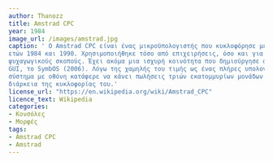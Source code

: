 ```yaml
---
author: Thanozz
title: Amstrad CPC
year: 1984
image_url: /images/amstrad.jpg
caption: ' Ο Amstrad CPC είναι ένας μικροϋπολογιστής που κυκλοφόρησε μεταξύ των
ετών 1984 και 1990. Χρησιμοποιήθηκε τόσο από επιχειρήσεις, όσο και για
ψυχαγωγικούς σκοπούς. Έχει ακόμα μια ισχυρή κοινότητα που δημιούργησε ακόμα και
GUI, το SymbOS (2006). Λόγω της χαμηλής του τιμής ως ένας πλήρες υπολογιστικό
σύστημα με οθόνη κατάφερε να κάνει πωλήσεις τριών εκατομμυρίων μονάδων κατά τη
διάρκεια της κυκλοφορίας του.' 
license_url: "https://en.wikipedia.org/wiki/Amstrad_CPC"
licence_text: Wikipedia
categories:
- Κονσόλες
- Μορφές
tags:
- Amstrad CPC
- Amstrad
---
```

